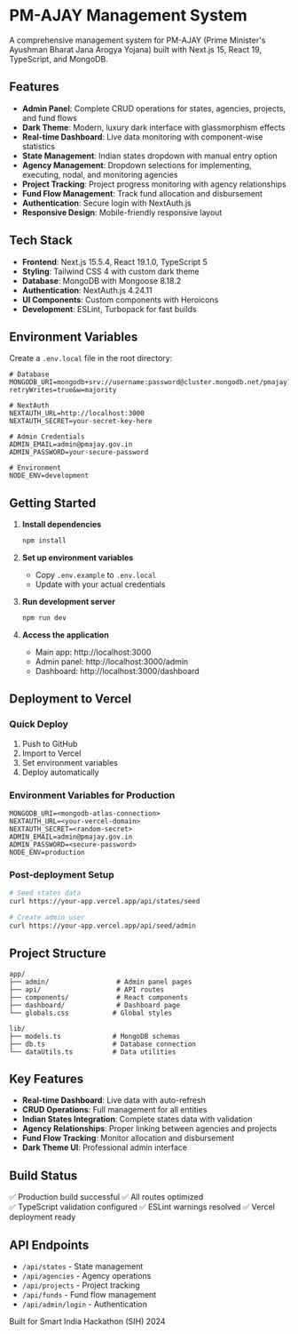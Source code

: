 # PM-AJAY Management System

A comprehensive management system for PM-AJAY (Prime Minister's Ayushman Bharat Jana Arogya Yojana) built with Next.js 15, React 19, TypeScript, and MongoDB.

## Features

- **Admin Panel**: Complete CRUD operations for states, agencies, projects, and fund flows
- **Dark Theme**: Modern, luxury dark interface with glassmorphism effects
- **Real-time Dashboard**: Live data monitoring with component-wise statistics
- **State Management**: Indian states dropdown with manual entry option
- **Agency Management**: Dropdown selections for implementing, executing, nodal, and monitoring agencies
- **Project Tracking**: Project progress monitoring with agency relationships
- **Fund Flow Management**: Track fund allocation and disbursement
- **Authentication**: Secure login with NextAuth.js
- **Responsive Design**: Mobile-friendly responsive layout

## Tech Stack

- **Frontend**: Next.js 15.5.4, React 19.1.0, TypeScript 5
- **Styling**: Tailwind CSS 4 with custom dark theme
- **Database**: MongoDB with Mongoose 8.18.2
- **Authentication**: NextAuth.js 4.24.11
- **UI Components**: Custom components with Heroicons
- **Development**: ESLint, Turbopack for fast builds

## Environment Variables

Create a `.env.local` file in the root directory:

```env
# Database
MONGODB_URI=mongodb+srv://username:password@cluster.mongodb.net/pmajay?retryWrites=true&w=majority

# NextAuth
NEXTAUTH_URL=http://localhost:3000
NEXTAUTH_SECRET=your-secret-key-here

# Admin Credentials
ADMIN_EMAIL=admin@pmajay.gov.in
ADMIN_PASSWORD=your-secure-password

# Environment
NODE_ENV=development
```

## Getting Started

1. **Install dependencies**
   ```bash
   npm install
   ```

2. **Set up environment variables**
   - Copy `.env.example` to `.env.local`
   - Update with your actual credentials

3. **Run development server**
   ```bash
   npm run dev
   ```

4. **Access the application**
   - Main app: http://localhost:3000
   - Admin panel: http://localhost:3000/admin
   - Dashboard: http://localhost:3000/dashboard

## Deployment to Vercel

### Quick Deploy
1. Push to GitHub
2. Import to Vercel
3. Set environment variables
4. Deploy automatically

### Environment Variables for Production
```
MONGODB_URI=<mongodb-atlas-connection>
NEXTAUTH_URL=<your-vercel-domain>
NEXTAUTH_SECRET=<random-secret>
ADMIN_EMAIL=admin@pmajay.gov.in
ADMIN_PASSWORD=<secure-password>
NODE_ENV=production
```

### Post-deployment Setup
```bash
# Seed states data
curl https://your-app.vercel.app/api/states/seed

# Create admin user  
curl https://your-app.vercel.app/api/seed/admin
```

## Project Structure

```
app/
├── admin/                 # Admin panel pages
├── api/                   # API routes
├── components/            # React components
├── dashboard/             # Dashboard page
└── globals.css           # Global styles

lib/
├── models.ts             # MongoDB schemas
├── db.ts                 # Database connection
└── dataUtils.ts          # Data utilities
```

## Key Features

- **Real-time Dashboard**: Live data with auto-refresh
- **CRUD Operations**: Full management for all entities
- **Indian States Integration**: Complete states data with validation
- **Agency Relationships**: Proper linking between agencies and projects
- **Fund Flow Tracking**: Monitor allocation and disbursement
- **Dark Theme UI**: Professional admin interface

## Build Status

✅ Production build successful
✅ All routes optimized  
✅ TypeScript validation configured
✅ ESLint warnings resolved
✅ Vercel deployment ready

## API Endpoints

- `/api/states` - State management
- `/api/agencies` - Agency operations
- `/api/projects` - Project tracking
- `/api/funds` - Fund flow management
- `/api/admin/login` - Authentication

Built for Smart India Hackathon (SIH) 2024
